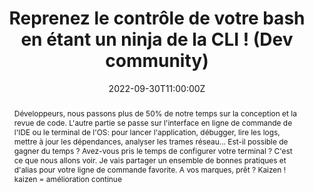 ---
title: Reprenez le contrôle de votre bash en étant un ninja de la CLI ! (Dev community)

event: OVHcloud
event_url: https://www.ovhcloud.com

location: En ligne (Interne)

summary: Découverte des nouveaux outils pour le terminal
abstract: "Développeurs, nous passons plus de 50% de notre temps sur la conception et la revue de code. L'autre partie se passe sur l'interface en ligne de commande de l'IDE ou le terminal de l'OS: pour lancer l'application, débugger, lire les logs, mettre à jour les dépendances, analyser les trames réseau... Est-il possible de gagner du temps ? Avez-vous pris le temps de configurer votre terminal ? C'est ce que nous allons voir. Je vais partager un ensemble de bonnes pratiques et d'alias pour votre ligne de commande favorite.

A vos marques, prêt ? Kaizen ! kaizen = amélioration continue"

date: "2022-09-30T11:00:00Z"
date_end: "2022-09-30T12:00:00Z"
all_day: false

publishDate: "2022-09-20T00:00:00Z"

authors: [David Aparicio]
tags: [SRE, CLI, Interne]

featured: false

image:
  caption: 'Crédits: [**Alejandro Escamilla/Unsplash**](https://unsplash.com/photos/BbQLHCpVUqA)'
  focal_point: Right

links:
- icon: comments
  icon_pack: fas
  name: Avis
  url: https://openfeedback.io/cA67UrN9jU6glxRGVmmW/2022-09-30/i58uf8ZC1SWWFRk9WwVI
url_code: ""
url_pdf: ""
url_slides: "talks/OVHcloud22_Cli.pdf"
url_video: ""

slides: ""
projects: []
---